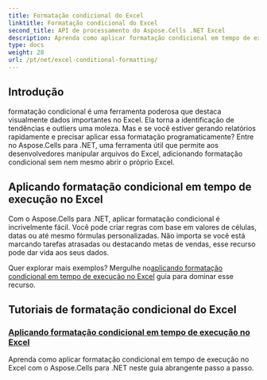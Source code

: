 ```yaml
---
title: Formatação condicional do Excel
linktitle: Formatação condicional do Excel
second_title: API de processamento do Aspose.Cells .NET Excel
description: Aprenda como aplicar formatação condicional em tempo de execução no Excel usando Aspose.Cells para .NET. Este guia passo a passo ajuda os desenvolvedores a automatizar a formatação do Excel.
type: docs
weight: 28
url: /pt/net/excel-conditional-formatting/
---
```

## Introdução

formatação condicional é uma ferramenta poderosa que destaca visualmente dados importantes no Excel. Ela torna a identificação de tendências e outliers uma moleza. Mas e se você estiver gerando relatórios rapidamente e precisar aplicar essa formatação programaticamente? Entre no Aspose.Cells para .NET, uma ferramenta útil que permite aos desenvolvedores manipular arquivos do Excel, adicionando formatação condicional sem nem mesmo abrir o próprio Excel.

## Aplicando formatação condicional em tempo de execução no Excel

Com o Aspose.Cells para .NET, aplicar formatação condicional é incrivelmente fácil. Você pode criar regras com base em valores de células, datas ou até mesmo fórmulas personalizadas. Não importa se você está marcando tarefas atrasadas ou destacando metas de vendas, esse recurso pode dar vida aos seus dados.

 Quer explorar mais exemplos? Mergulhe no[aplicando formatação condicional em tempo de execução no Excel](./applying-conditional-formatting-at-runtime/) guia para dominar esse recurso.



## Tutoriais de formatação condicional do Excel
### [Aplicando formatação condicional em tempo de execução no Excel](./applying-conditional-formatting-at-runtime/)
Aprenda como aplicar formatação condicional em tempo de execução no Excel com o Aspose.Cells para .NET neste guia abrangente passo a passo.